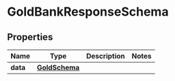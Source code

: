 

# GoldBankResponseSchema


## Properties

| Name | Type | Description | Notes |
|------------ | ------------- | ------------- | -------------|
|**data** | [**GoldSchema**](GoldSchema.md) |  |  |



